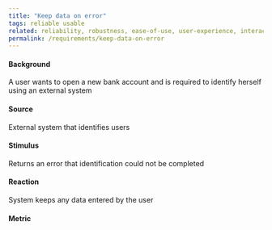 ```yaml
---
title: "Keep data on error"
tags: reliable usable
related: reliability, robustness, ease-of-use, user-experience, interaction-capability
permalink: /requirements/keep-data-on-error
---
```


<div class="quality-requirement" markdown="1">

#### Background

A user wants to open a new bank account and is required to identify herself using an external system

#### Source

External system that identifies users

#### Stimulus

Returns an error that identification could not be completed

#### Reaction

System keeps any data entered by the user

#### Metric




</div><br>





